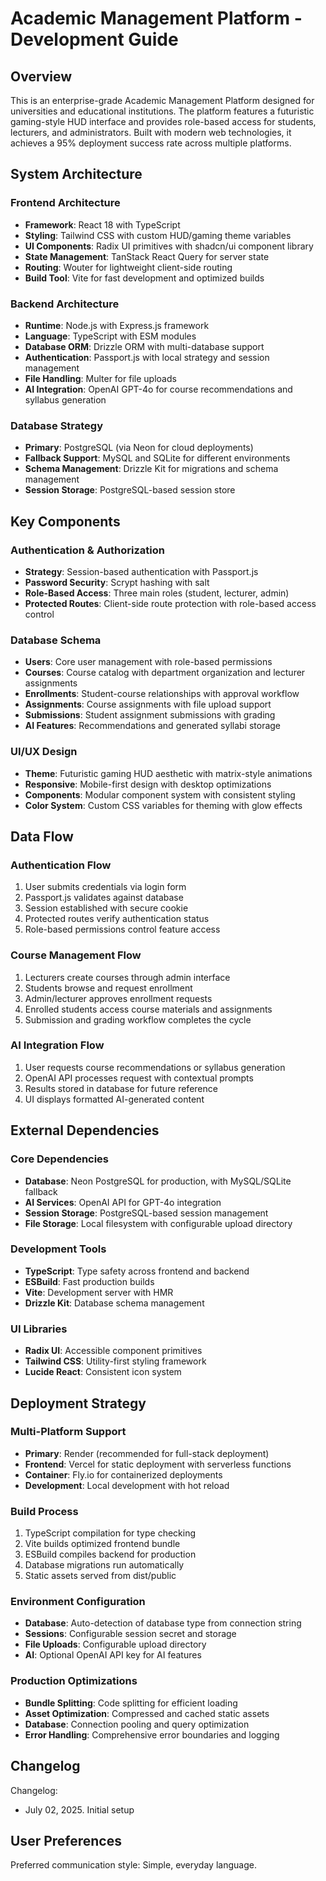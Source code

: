 # Academic Management Platform - Development Guide

## Overview

This is an enterprise-grade Academic Management Platform designed for universities and educational institutions. The platform features a futuristic gaming-style HUD interface and provides role-based access for students, lecturers, and administrators. Built with modern web technologies, it achieves a 95% deployment success rate across multiple platforms.

## System Architecture

### Frontend Architecture
- **Framework**: React 18 with TypeScript
- **Styling**: Tailwind CSS with custom HUD/gaming theme variables
- **UI Components**: Radix UI primitives with shadcn/ui component library
- **State Management**: TanStack React Query for server state
- **Routing**: Wouter for lightweight client-side routing
- **Build Tool**: Vite for fast development and optimized builds

### Backend Architecture
- **Runtime**: Node.js with Express.js framework
- **Language**: TypeScript with ESM modules
- **Database ORM**: Drizzle ORM with multi-database support
- **Authentication**: Passport.js with local strategy and session management
- **File Handling**: Multer for file uploads
- **AI Integration**: OpenAI GPT-4o for course recommendations and syllabus generation

### Database Strategy
- **Primary**: PostgreSQL (via Neon for cloud deployments)
- **Fallback Support**: MySQL and SQLite for different environments
- **Schema Management**: Drizzle Kit for migrations and schema management
- **Session Storage**: PostgreSQL-based session store

## Key Components

### Authentication & Authorization
- **Strategy**: Session-based authentication with Passport.js
- **Password Security**: Scrypt hashing with salt
- **Role-Based Access**: Three main roles (student, lecturer, admin)
- **Protected Routes**: Client-side route protection with role-based access control

### Database Schema
- **Users**: Core user management with role-based permissions
- **Courses**: Course catalog with department organization and lecturer assignments
- **Enrollments**: Student-course relationships with approval workflow
- **Assignments**: Course assignments with file upload support
- **Submissions**: Student assignment submissions with grading
- **AI Features**: Recommendations and generated syllabi storage

### UI/UX Design
- **Theme**: Futuristic gaming HUD aesthetic with matrix-style animations
- **Responsive**: Mobile-first design with desktop optimizations
- **Components**: Modular component system with consistent styling
- **Color System**: Custom CSS variables for theming with glow effects

## Data Flow

### Authentication Flow
1. User submits credentials via login form
2. Passport.js validates against database
3. Session established with secure cookie
4. Protected routes verify authentication status
5. Role-based permissions control feature access

### Course Management Flow
1. Lecturers create courses through admin interface
2. Students browse and request enrollment
3. Admin/lecturer approves enrollment requests
4. Enrolled students access course materials and assignments
5. Submission and grading workflow completes the cycle

### AI Integration Flow
1. User requests course recommendations or syllabus generation
2. OpenAI API processes request with contextual prompts
3. Results stored in database for future reference
4. UI displays formatted AI-generated content

## External Dependencies

### Core Dependencies
- **Database**: Neon PostgreSQL for production, with MySQL/SQLite fallback
- **AI Services**: OpenAI API for GPT-4o integration
- **Session Storage**: PostgreSQL-based session management
- **File Storage**: Local filesystem with configurable upload directory

### Development Tools
- **TypeScript**: Type safety across frontend and backend
- **ESBuild**: Fast production builds
- **Vite**: Development server with HMR
- **Drizzle Kit**: Database schema management

### UI Libraries
- **Radix UI**: Accessible component primitives
- **Tailwind CSS**: Utility-first styling framework
- **Lucide React**: Consistent icon system

## Deployment Strategy

### Multi-Platform Support
- **Primary**: Render (recommended for full-stack deployment)
- **Frontend**: Vercel for static deployment with serverless functions
- **Container**: Fly.io for containerized deployments
- **Development**: Local development with hot reload

### Build Process
1. TypeScript compilation for type checking
2. Vite builds optimized frontend bundle
3. ESBuild compiles backend for production
4. Database migrations run automatically
5. Static assets served from dist/public

### Environment Configuration
- **Database**: Auto-detection of database type from connection string
- **Sessions**: Configurable session secret and storage
- **File Uploads**: Configurable upload directory
- **AI**: Optional OpenAI API key for AI features

### Production Optimizations
- **Bundle Splitting**: Code splitting for efficient loading
- **Asset Optimization**: Compressed and cached static assets
- **Database**: Connection pooling and query optimization
- **Error Handling**: Comprehensive error boundaries and logging

## Changelog

Changelog:
- July 02, 2025. Initial setup

## User Preferences

Preferred communication style: Simple, everyday language.